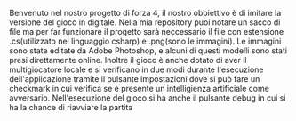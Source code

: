 Benvenuto nel nostro progetto di forza 4, il nostro obbiettivo è di imitare la versione del gioco in digitale. 
Nella mia repository puoi notare un sacco di file ma per far funzionare il progetto sarà neccessario il file con estensione .cs(utilizzato nel linguaggio csharp) e .png(sono le immagini).
Le immagini sono state editate da Adobe Photoshop, e alcuni di questi modelli sono stati presi direttamente online.
Inoltre il gioco è anche dotato di aver il multigiocatore locale e si verificano in due modi durante l'esecuzione dell'applicazione tramite il pulsante impostazioni dove si può fare un checkmark in cui verifica se è presente un intelligienza artificiale come avversario. 
Nell'esecuzione del gioco si ha anche il pulsante debug in cui si ha la chance di riavviare la partita 
